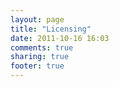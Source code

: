 ```yaml
---
layout: page
title: "Licensing"
date: 2011-10-16 16:03
comments: true
sharing: true
footer: true
---
```

